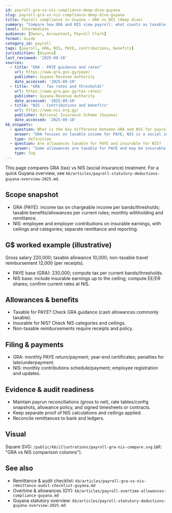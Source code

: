 ```yaml
---
id: payroll-gra-vs-nis-compliance-deep-dive-guyana
slug: payroll-gra-vs-nis-compliance-deep-dive-guyana
title: Payroll compliance in Guyana — GRA vs NIS (deep dive)
summary: "Compare how GRA and NIS view payroll: what counts as taxable pay, allowances/benefits, ceilings, bands, filings, and evidence. Includes G$ examples and a side-by-side visual."
level: Intermediate
audience: [Owner, Accountant, Payroll Clerk]
format: Guide
category_id: payroll
tags: [payroll, GRA, NIS, PAYE, contributions, benefits]
jurisdiction: [Guyana]
last_reviewed: '2025-09-10'
sources:
  - title: "GRA - PAYE guidance and rates"
    url: https://www.gra.gov.gy/paye/
    publisher: Guyana Revenue Authority
    date_accessed: '2025-09-10'
  - title: "GRA - Tax rates and thresholds"
    url: https://www.gra.gov.gy/tax-rates/
    publisher: Guyana Revenue Authority
    date_accessed: '2025-09-10'
  - title: "NIS - Contributions and benefits"
    url: https://www.nis.org.gy/
    publisher: National Insurance Scheme (Guyana)
    date_accessed: '2025-09-10'
kb_snippets:
  - question: What is the key difference between GRA and NIS for payroll?
    answer: "GRA focuses on taxable income for PAYE; NIS is a social insurance with employee and employer contributions and ceilings."
    type: definition
  - question: Are allowances taxable for PAYE and insurable for NIS?
    answer: "Some allowances are taxable for PAYE and may be insurable for NIS — verify current rules and any ceilings or exemptions."
    type: faq
---
```


This page compares GRA (tax) vs NIS (social insurance) treatment. For a quick Guyana overview, see `kb/articles/payroll-statutory-deductions-guyana-overview-2025.md`.

## Scope snapshot
- GRA (PAYE): income tax on chargeable income per bands/thresholds; taxable benefits/allowances per current rules; monthly withholding and remittance.
- NIS: employee and employer contributions on insurable earnings, with ceilings and categories; separate remittance and reporting.

## G$ worked example (illustrative)
Gross salary 220,000; taxable allowance 10,000; non-taxable travel reimbursement 12,000 (per receipts).  
- PAYE base (GRA): 230,000; compute tax per current bands/thresholds.  
- NIS base: include insurable earnings up to the ceiling; compute EE/ER shares; confirm current rates at NIS.

## Allowances & benefits
- Taxable for PAYE? Check GRA guidance (cash allowances commonly taxable).  
- Insurable for NIS? Check NIS categories and ceilings.  
- Non-taxable reimbursements require receipts and policy.

## Filing & payments
- GRA: monthly PAYE return/payment; year-end certificates; penalties for late/underpayment.
- NIS: monthly contributions schedule/payment; employee registration and updates.

## Evidence & audit readiness
- Maintain payrun reconciliations (gross to net), rate tables/config snapshots, allowance policy, and signed timesheets or contracts.  
- Keep separate proof of NIS calculations and ceilings applied.  
- Reconcile remittances to bank and ledgers.

## Visual
Square SVG: `/public/kb/illustrations/payroll-gra-nis-compare.svg` (alt: "GRA vs NIS comparison columns").

## See also
- Remittance & audit checklist: `kb/articles/payroll-gra-vs-nis-remittance-audit-checklist-guyana.md`
- Overtime & allowances (GY): `kb/articles/payroll-overtime-allowances-compliance-guyana.md`
- Guyana statutory overview: `kb/articles/payroll-statutory-deductions-guyana-overview-2025.md`

